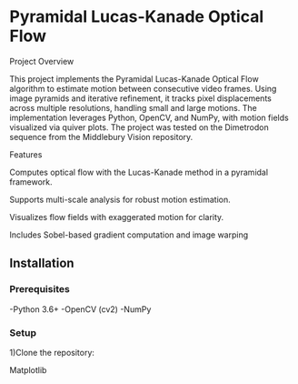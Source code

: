# Pyramidal Lucas-Kanade Optical Flow

Project Overview

This project implements the Pyramidal Lucas-Kanade Optical Flow algorithm to estimate motion between consecutive video frames. Using image pyramids and iterative refinement, it tracks pixel displacements across multiple resolutions, handling small and large motions. The implementation leverages Python, OpenCV, and NumPy, with motion fields visualized via quiver plots. The project was tested on the Dimetrodon sequence from the Middlebury Vision repository.

Features





Computes optical flow with the Lucas-Kanade method in a pyramidal framework.



Supports multi-scale analysis for robust motion estimation.



Visualizes flow fields with exaggerated motion for clarity.



Includes Sobel-based gradient computation and image warping

## Installation

### Prerequisites





-Python 3.6+
-OpenCV (cv2)
-NumPy

### Setup





1)Clone the repository:





Matplotlib
